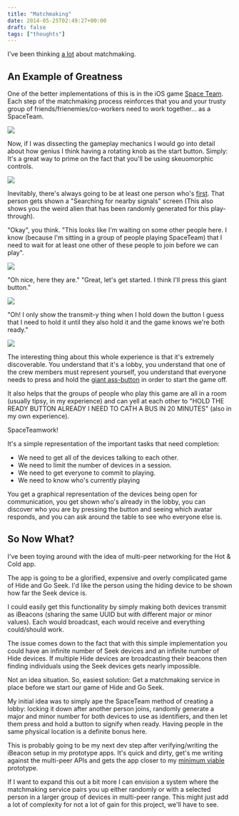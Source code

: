 ```yaml
---
title: "Matchmaking"
date: 2014-05-25T02:49:27+00:00
draft: false
tags: ["thoughts"]
---
```


I've been thinking [a lot](http://hyperboleandahalf.blogspot.ca/2010/04/alot-is-better-than-you-at-everything.html) about matchmaking.

## An Example of Greatness

One of the better implementations of this is in the iOS game [Space Team](http://www.sleepingbeastgames.com/spaceteam/). Each step of the matchmaking process reinforces that you and your trusty group of friends/frienemies/co-workers need to work together… as a SpaceTeam.

![](/images/2014/May/spaceteam1.png)

Now, if I was dissecting the gameplay mechanics I would go into detail about how genius I think having a rotating knob as the start button. Simply: It's a great way to prime on the fact that you'll be using skeuomorphic controls.

![](/images/2014/May/spaceteam2.png)

Inevitably, there's always going to be at least one person who's [first](http://d2tq98mqfjyz2l.cloudfront.net/image_cache/1351284397483631.jpg). That person gets shown a "Searching for nearby signals" screen (This also shows you the weird alien that has been randomly generated for this play-through).

"Okay", you think. "This looks like I'm waiting on some other people here. I know (because I'm sitting in a group of people playing SpaceTeam) that I need to wait for at least one other of these people to join before we can play".

![](/images/2014/May/spaceteam3-1.png)

"Oh nice, here they are."
"Great, let's get started. I think I'll press this giant button."

![](/images/2014/May/spaceteam4-1.png)

"Oh! I only show the transmit-y thing when I hold down the button I guess that I need to hold it until they also hold it and the game knows we're both ready."

![](/images/2014/May/spaceteam5-1.png)

The interesting thing about this whole experience is that it's extremely discoverable. You understand that it's a lobby, you understand that one of the crew members must represent yourself, you understand that everyone needs to press and hold the [giant ass-button](http://xkcd.com/37/) in order to start the game off.

It also helps that the groups of people who play this game are all in a room (usually tipsy, in my experience) and can yell at each other to "HOLD THE READY BUTTON ALREADY I NEED TO CATH A BUS IN 20 MINUTES" (also in my own experience).

SpaceTeamwork!

It's a simple representation of the important tasks that need completion:

- We need to get all of the devices talking to each other.
- We need to limit the number of devices in a session.
- We need to get everyone to commit to playing.
- We need to know who's currently playing

You get a graphical representation of the devices being open for communication, you get shown who's already in the lobby, you can discover who you are by pressing the button and seeing which avatar responds, and you can ask around the table to see who everyone else is.

## So Now What?

I've been toying around with the idea of multi-peer networking for the Hot & Cold app.

The app is going to be a glorified, expensive and overly complicated game of Hide and Go Seek. I'd like the person using the hiding device to be shown how far the Seek device is. 

I could easily get this functionality by simply making both devices transmit as iBeacons (sharing the same UUID but with different major or minor values). Each would broadcast, each would receive and everything could/should work.

The issue comes down to the fact that with this simple implementation you could have an infinite number of Seek devices and an infinite number of Hide devices. If multiple Hide devices are broadcasting their beacons then finding individuals using the Seek devices gets nearly impossible.

Not an idea situation. So, easiest solution: Get a matchmaking service in place before we start our game of Hide and Go Seek.

My initial idea was to simply ape the SpaceTeam method of creating a lobby: locking it down after another person joins, randomly generate a major and minor number for both devices to use as identifiers, and then let them press and hold a button to signify when ready. Having people in the same physical location is a definite bonus here.

This is probably going to be my next dev step after verifying/writing the iBeacon setup in my prototype apps. It's quick and dirty, get's me writing against the multi-peer APIs and gets the app closer to my [minimum viable](http://haha-business.com/business.jpg) prototype.

If I want to expand this out a bit more I can envision a system where the matchmaking service pairs you up either randomly or with a selected person in a larger group of devices in multi-peer range. This might just add a lot of complexity for not a lot of gain for this project, we'll have to see.